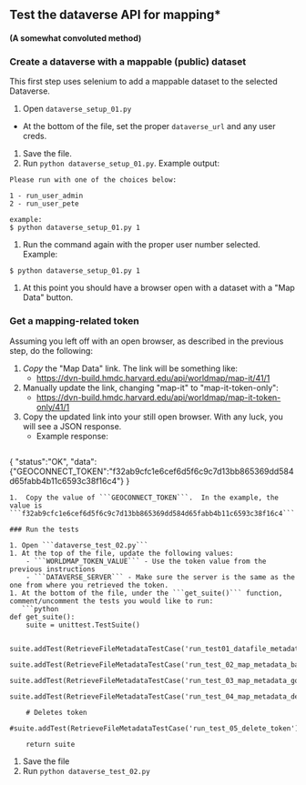 ## Test the dataverse API for mapping*
#### (A somewhat convoluted method)

### Create a dataverse with a mappable (public) dataset

This first step uses selenium to add a mappable dataset to the selected Dataverse.

1.  Open ```dataverse_setup_01.py```
  - At the bottom of the file, set the proper ```dataverse_url``` and any user creds.
1.  Save the file.
1.  Run ```python dataverse_setup_01.py```.  Example output:
   ```
Please run with one of the choices below:

 1 - run_user_admin
 2 - run_user_pete

example:
$ python dataverse_setup_01.py 1
```
1.  Run the command again with the proper user number selected.  Example:
   ```
$ python dataverse_setup_01.py 1
```
1.  At this point you should have a browser open with a dataset with a "Map Data" button.

### Get a mapping-related token

Assuming you left off with an open browser, as described in the previous step, do the following:

1.  _Copy_ the "Map Data" link.  The link will be something like:
    - https://dvn-build.hmdc.harvard.edu/api/worldmap/map-it/41/1
1. Manually update the link, changing "map-it" to "map-it-token-only":    
    - https://dvn-build.hmdc.harvard.edu/api/worldmap/map-it-token-only/41/1
1. Copy the updated link into your still open browser.  With any luck, you will see a JSON response.  
    - Example response: 
    ```javascript
{ "status":"OK",
  "data":
     {"GEOCONNECT_TOKEN":"f32ab9cfc1e6cef6d5f6c9c7d13bb865369dd584d65fabb4b11c6593c38f16c4"}
}
```
1.  Copy the value of ```GEOCONNECT_TOKEN```.  In the example, the value is ```f32ab9cfc1e6cef6d5f6c9c7d13bb865369dd584d65fabb4b11c6593c38f16c4```

### Run the tests

1. Open ```dataverse_test_02.py```
1. At the top of the file, update the following values:
    - ```WORLDMAP_TOKEN_VALUE``` - Use the token value from the previous instructions
    - ```DATAVERSE_SERVER``` - Make sure the server is the same as the one from where you retrieved the token. 
1. At the bottom of the file, under the ```get_suite()``` function, comment/uncomment the tests you would like to run:
   ```python
def get_suite():
    suite = unittest.TestSuite()
    
    suite.addTest(RetrieveFileMetadataTestCase('run_test01_datafile_metadata'))
    suite.addTest(RetrieveFileMetadataTestCase('run_test_02_map_metadata_bad_updates'))
    suite.addTest(RetrieveFileMetadataTestCase('run_test_03_map_metadata_good_update'))
    suite.addTest(RetrieveFileMetadataTestCase('run_test_04_map_metadata_delete'))

    # Deletes token
    #suite.addTest(RetrieveFileMetadataTestCase('run_test_05_delete_token'))
    
    return suite
```
1. Save the file
1. Run ```python dataverse_test_02.py```    

    
